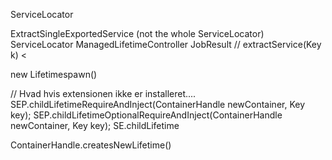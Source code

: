 ServiceLocator

ExtractSingleExportedService (not the whole ServiceLocator)
ServiceLocator
ManagedLifetimeController
JobResult
// extractService(Key k) <


new Lifetimespawn()


// Hvad hvis extensionen ikke er installeret....
SEP.childLifetimeRequireAndInject(ContainerHandle newContainer, Key<?> key); 
SEP.childLifetimeOptionalRequireAndInject(ContainerHandle newContainer, Key<?> key); 
SE.childLifetime


ContainerHandle.createsNewLifetime()